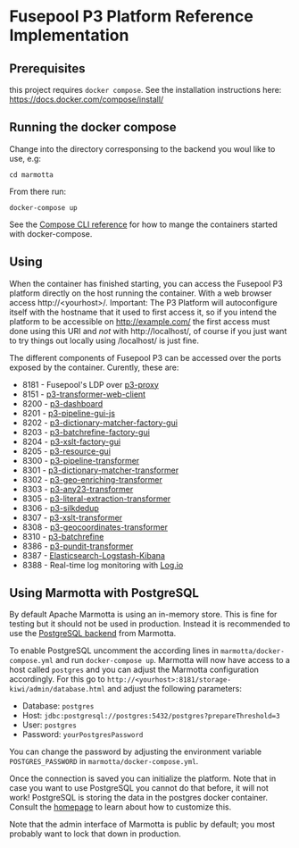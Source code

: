 # Fusepool P3 Platform Reference Implementation


## Prerequisites

this project requires `docker compose`. See the installation instructions here: https://docs.docker.com/compose/install/

## Running the docker compose

Change into the directory corresponsing to the backend you woul like to use, e.g:

    cd marmotta

From there run:

    docker-compose up

See the [Compose CLI reference](https://docs.docker.com/compose/reference/) for how to mange the containers started with docker-compose.

## Using

When the container has finished starting, you can access the Fusepool P3 
platform directly on the host running the container. With a web browser 
access http://\<yourhost>/. Important: The P3 Platform will autoconfigure itself 
with the hostname that it used to first access it, so if you intend the platform
to be accessible on http://example.com/ the first access must done using this URI
and *not* with http://localhost/, of course if you just want to try things out 
locally using /localhost/ is just fine.

The different components of Fusepool P3 
can be accessed over the ports exposed by the container. Curently, these are:

* 8181 - Fusepool's LDP over [p3-proxy](https://github.com/fusepoolP3/p3-proxy)
* 8151 - [p3-transformer-web-client](https://github.com/fusepoolP3/p3-transformer-web-client)
* 8200 - [p3-dashboard](https://github.com/fusepoolP3/p3-dashboard)
* 8201 - [p3-pipeline-gui-js](https://github.com/fusepoolP3/p3-pipeline-gui-js)
* 8202 - [p3-dictionary-matcher-factory-gui](https://github.com/fusepoolP3/p3-dictionary-matcher-factory-gui)
* 8203 - [p3-batchrefine-factory-gui](https://github.com/fusepoolP3/p3-batchrefine-factory-gui)
* 8204 - [p3-xslt-factory-gui](https://github.com/fusepoolP3/p3-xslt-factory-gui)
* 8205 - [p3-resource-gui](https://github.com/fusepoolP3/p3-resource-gui)
* 8300 - [p3-pipeline-transformer](https://github.com/fusepoolP3/p3-pipeline-transformer)
* 8301 - [p3-dictionary-matcher-transformer](https://github.com/fusepoolP3/p3-dictionary-matcher-transformer)
* 8302 - [p3-geo-enriching-transformer](https://github.com/fusepoolP3/p3-geo-enriching-transformer)
* 8303 - [p3-any23-transformer](https://github.com/fusepoolP3/p3-any23-transformer)
* 8305 - [p3-literal-extraction-transformer](https://github.com/fusepoolP3/p3-literal-extraction-transformer)
* 8306 - [p3-silkdedup](https://github.com/fusepoolP3/p3-silkdedup)
* 8307 - [p3-xslt-transformer](https://github.com/fusepoolP3/p3-xslt-transformer)
* 8308 - [p3-geocoordinates-transformer](https://github.com/fusepoolP3/p3-geocoordinates-transformer)
* 8310 - [p3-batchrefine](https://github.com/fusepoolP3/p3-batchrefine)
* 8386 - [p3-pundit-transformer](https://github.com/fusepoolP3/punditTransformer)
* 8387 - [Elasticsearch-Logstash-Kibana](https://www.elastic.co/products/logstash)
* 8388 - Real-time log monitoring with [Log.io](https://github.com/NarrativeScience/Log.io)

## Using Marmotta with PostgreSQL

By default Apache Marmotta is using an in-memory store. This is fine for testing but it should not be used in production. Instead it is recommended to use the [PostgreSQL backend](http://marmotta.apache.org/configuration.html) from Marmotta.

To enable PostgreSQL uncomment the according lines in `marmotta/docker-compose.yml` and run `docker-compose up`. Marmotta will now have access to a host called `postgres` and you can adjust the Marmotta configuration accordingly. For this go to `http://<yourhost>:8181/storage-kiwi/admin/database.html` and adjust the following parameters:

* Database: `postgres`
* Host: `jdbc:postgresql://postgres:5432/postgres?prepareThreshold=3`
* User: `postgres`
* Password: `yourPostgresPassword`

You can change the password by adjusting the environment variable `POSTGRES_PASSWORD` in `marmotta/docker-compose.yml`.

Once the connection is saved you can initialize the platform. Note that in case you want to use PostgreSQL you cannot do that before, it will not work! PostgreSQL is storing the data in the postgres docker container. Consult the [homepage](https://hub.docker.com/_/postgres/) to learn about how to customize this.

Note that the admin interface of Marmotta is public by default; you most probably want to lock that down in production.
